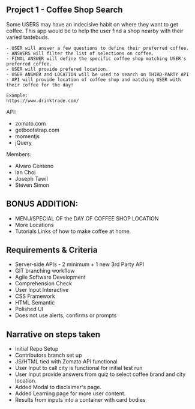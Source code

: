 ## Project 1 - Coffee Shop Search

Some USERS may have an indecisive habit on where they want to get coffee.
This app would be to help the user find a shop nearby with their varied tastebuds.

```
- USER will answer a few questions to define their preferred coffee.
- ANSWERS will filter the list of selections on coffee.
- FINAL ANSWER will define the specific coffee shop matching USER's preferred coffee.
- USER will provide prefered location.
- USER ANSWER and LOCATION will be used to search on THIRD-PARTY API
- API will provide location of coffee shop and matching USER with their coffee for the day!

Example:
https://www.drinktrade.com/
```

API:

- zomato.com
- getbootstrap.com
- momentjs
- jQuery

Members:

- Alvaro Centeno
- Ian Choi
- Joseph Tawil
- Steven Simon

## BONUS ADDITION:

- MENU/SPECIAL OF the DAY OF COFFEE SHOP LOCATION
- More Locations
- Tutorials Links of how to make coffee at home.

## Requirements & Criteria

- Server-side APIs - 2 minimum + 1 new 3rd Party API
- GIT branching workflow
- Agile Software Development
- Comprehension Check
- User Input Interactive
- CSS Framework
- HTML Semantic
- Polished UI
- Does not use alerts, confirms or prompts

## Narrative on steps taken

- Initial Repo Setup
- Contributors branch set up
- JS/HTML tied with Zomato API functional
- User Input to call city is functional for initial test run
- User Input provide answers from quiz to select coffee brand and city location.
- Added Modal to disclaimer's page.
- Added Learning page for more user content.
- Results from inputs into a container with card bodies
